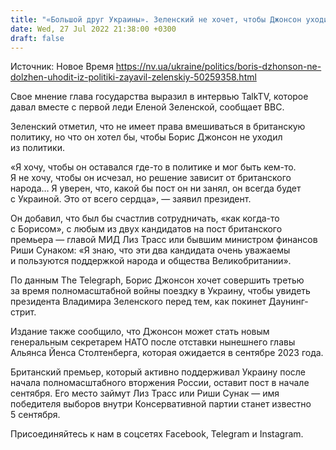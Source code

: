 ```yaml
---
title: "«Большой друг Украины». Зеленский не хочет, чтобы Джонсон уходил из политики"
date: Wed, 27 Jul 2022 21:38:00 +0300
draft: false
---
```

Источник: Новое Время https://nv.ua/ukraine/politics/boris-dzhonson-ne-dolzhen-uhodit-iz-politiki-zayavil-zelenskiy-50259358.html


 Свое мнение глава государства выразил в интервью TalkTV, которое давал вместе с первой леди Еленой Зеленской, сообщает BBC.

Зеленский отметил, что не имеет права вмешиваться в британскую политику, но что он хотел бы, чтобы Борис Джонсон не уходил из политики.

«Я хочу, чтобы он оставался где-то в политике и мог быть кем-то. Я не хочу, чтобы он исчезал, но решение зависит от британского народа… Я уверен, что, какой бы пост он ни занял, он всегда будет с Украиной. Это от всего сердца», — заявил президент.

Он добавил, что был бы счастлив сотрудничать, «как когда-то с Борисом», с любым из двух кандидатов на пост британского премьера — главой МИД Лиз Трасс или бывшим министром финансов Риши Сунаком: «Я знаю, что эти два кандидата очень уважаемы и пользуются поддержкой народа и общества Великобритании».

 По данным The Telegraph, Борис Джонсон хочет совершить третью за время полномасштабной войны поездку в Украину, чтобы увидеть президента Владимира Зеленского перед тем, как покинет Даунинг-стрит.

Издание также сообщило, что Джонсон может стать новым генеральным секретарем НАТО после отставки нынешнего главы Альянса Йенса Столтенберга, которая ожидается в сентябре 2023 года.

 Британский премьер, который активно поддерживал Украину после начала полномасштабного вторжения России, оставит пост в начале сентября. Его место займут Лиз Трасс или Риши Сунак — имя победителя выборов внутри Консервативной партии станет известно 5 сентября.

Присоединяйтесь к нам в соцсетях Facebook, Telegram и Instagram.
